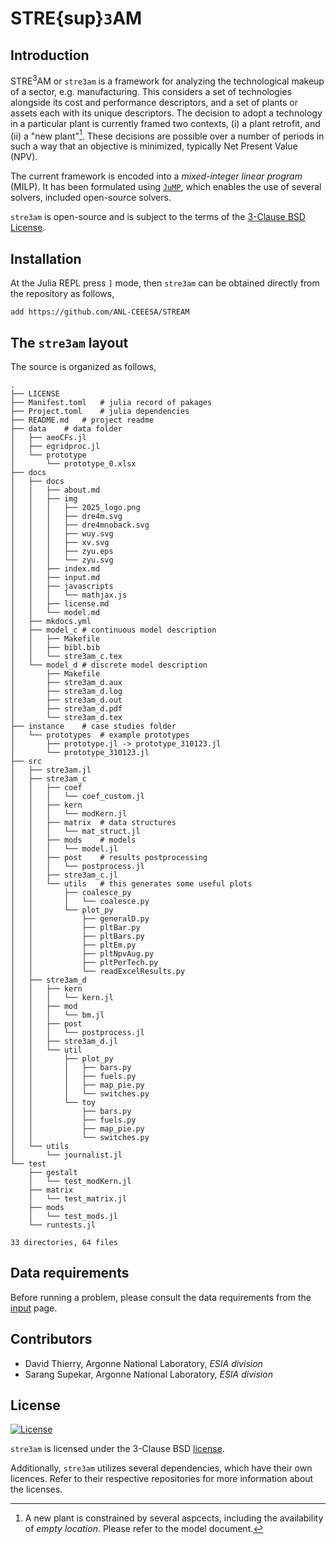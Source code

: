 
# STRE{sup}`3`AM

## Introduction

STRE<sup>3</sup>AM or `stre3am` is a framework for analyzing the technological
makeup of a sector, e.g. manufacturing. This considers a set of technologies
alongside its cost and performance descriptors, and a set of plants or assets
each with its unique descriptors. The decision to adopt a technology in a
particular plant is currently framed two contexts, (i) a plant retrofit, and
(ii) a "new plant"[^1]. These decisions are possible over a number of periods in
such a way that an objective is minimized, typically Net Present Value (NPV).

The current framework is encoded into a *mixed-integer linear program* (MILP).
It has been formulated using [`JuMP`](https://github.com/jump-dev/JuMP.jl),
which enables the use of several solvers, included open-source solvers. 

`stre3am` is open-source and is subject to the terms of the [3-Clause BSD
License](https://opensource.org/license/BSD-3-clause/).

## Installation

At the Julia REPL press `]` mode, then `stre3am` can be obtained directly from
the repository as follows,

    add https://github.com/ANL-CEEESA/STREAM

## The `stre3am` layout

The source is organized as follows,

    .
    ├── LICENSE
    ├── Manifest.toml   # julia record of pakages
    ├── Project.toml    # julia dependencies
    ├── README.md   # project readme
    ├── data    # data folder
    │   ├── aeoCFs.jl
    │   ├── egridproc.jl
    │   └── prototype
    │       └── prototype_0.xlsx
    ├── docs
    │   ├── docs
    │   │   ├── about.md
    │   │   ├── img
    │   │   │   ├── 2025_logo.png
    │   │   │   ├── dre4m.svg
    │   │   │   ├── dre4mnoback.svg
    │   │   │   ├── wuy.svg
    │   │   │   ├── xv.svg
    │   │   │   ├── zyu.eps
    │   │   │   └── zyu.svg
    │   │   ├── index.md
    │   │   ├── input.md
    │   │   ├── javascripts
    │   │   │   └── mathjax.js
    │   │   ├── license.md
    │   │   └── model.md
    │   ├── mkdocs.yml
    │   ├── model_c # continuous model description
    │   │   ├── Makefile
    │   │   ├── bibl.bib
    │   │   └── stre3am_c.tex
    │   └── model_d # discrete model description
    │       ├── Makefile
    │       ├── stre3am_d.aux
    │       ├── stre3am_d.log
    │       ├── stre3am_d.out
    │       ├── stre3am_d.pdf
    │       └── stre3am_d.tex
    ├── instance    # case studies folder
    │   └── prototypes  # example prototypes
    │       ├── prototype.jl -> prototype_310123.jl
    │       └── prototype_310123.jl
    ├── src
    │   ├── stre3am.jl
    │   ├── stre3am_c
    │   │   ├── coef
    │   │   │   └── coef_custom.jl
    │   │   ├── kern
    │   │   │   └── modKern.jl
    │   │   ├── matrix  # data structures
    │   │   │   └── mat_struct.jl
    │   │   ├── mods    # models
    │   │   │   └── model.jl
    │   │   ├── post    # results postprocessing
    │   │   │   └── postprocess.jl
    │   │   ├── stre3am_c.jl
    │   │   └── utils   # this generates some useful plots
    │   │       ├── coalesce_py
    │   │       │   └── coalesce.py
    │   │       └── plot_py
    │   │           ├── generalD.py
    │   │           ├── pltBar.py
    │   │           ├── pltBars.py
    │   │           ├── pltEm.py
    │   │           ├── pltNpvAug.py
    │   │           ├── pltPerTech.py
    │   │           └── readExcelResults.py
    │   ├── stre3am_d
    │   │   ├── kern
    │   │   │   └── kern.jl
    │   │   ├── mod
    │   │   │   └── bm.jl
    │   │   ├── post
    │   │   │   └── postprocess.jl
    │   │   ├── stre3am_d.jl
    │   │   └── util
    │   │       ├── plot_py
    │   │       │   ├── bars.py
    │   │       │   ├── fuels.py
    │   │       │   ├── map_pie.py
    │   │       │   └── switches.py
    │   │       └── toy
    │   │           ├── bars.py
    │   │           ├── fuels.py
    │   │           ├── map_pie.py
    │   │           └── switches.py
    │   └── utils
    │       └── journalist.jl
    └── test
        ├── gestalt
        │   └── test_modKern.jl
        ├── matrix
        │   └── test_matrix.jl
        ├── mods
        │   └── test_mods.jl
        └── runtests.jl

    33 directories, 64 files

## Data requirements 

Before running a problem, please consult the data requirements from the
[input](input.md) page.

## Contributors

- David Thierry, Argonne National Laboratory, *ESIA division*
- Sarang Supekar, Argonne National Laboratory, *ESIA division*

## License
 

[![License](https://img.shields.io/badge/License-BSD_3--Clause-blue.svg)](https://opensource.org/licenses/BSD-3-Clause)


`stre3am` is licensed under the 3-Clause BSD [license](license.md). 

Additionally, `stre3am` utilizes several dependencies, which have their own
licences. Refer to their respective repositories for more information about the
licenses.

[^1]: A new plant is constrained by several aspcects, including the availability
  of *empty location*. Please refer to the model document.
